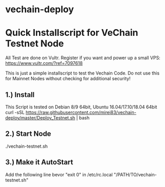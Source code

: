 # vechain-deploy

Quick Installscript for VeChain Testnet Node
==================

All Test are done on Vultr. Register if you want and power up a small VPS: https://www.vultr.com/?ref=7097618

This is just a simple installscript to test the Vechain Code. Do not use this for Mainnet Nodes without checking for additional security!



1.)  Install 
------------------------
This Script is tested on Debian 8/9 64bit, Ubuntu 16.04/17.10/18.04 64bit
curl -sSL https://raw.githubusercontent.com/mirei83/vechain-deploy/master/Deploy_Testnet.sh | bash


2.) Start Node
------------------------
./vechain-testnet.sh


3.) Make it AutoStart
------------------------
Add the following line bevor "exit 0" in /etc/rc.local
"/PATH/TO/vechain-testnet.sh"